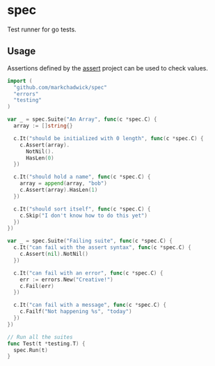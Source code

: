 # spec
Test runner for go tests.

## Usage
Assertions defined by the [assert](https://github.com/markchadwick/assert)
project can be used to check values.

```go
import (
  "github.com/markchadwick/spec"
  "errors"
  "testing"
)

var _ = spec.Suite("An Array", func(c *spec.C) {
  array := []string{}

  c.It("should be initialized with 0 length", func(c *spec.C) {
    c.Assert(array).
      NotNil().
      HasLen(0)
  })

  c.It("should hold a name", func(c *spec.C) {
    array = append(array, "bob")
    c.Assert(array).HasLen(1)
  })

  c.It("should sort itself", func(c *spec.C) {
    c.Skip("I don't know how to do this yet")
  })
})

var _ = spec.Suite("Failing suite", func(c *spec.C) {
  c.It("can fail with the assert syntax", func(c *spec.C) {
    c.Assert(nil).NotNil()
  })

  c.It("can fail with an error", func(c *spec.C) {
    err := errors.New("Creative!")
    c.Fail(err)
  })

  c.It("can fail with a message", func(c *spec.C) {
    c.Failf("Not happening %s", "today")
  })
})

// Run all the suites
func Test(t *testing.T) {
  spec.Run(t)
}
```
